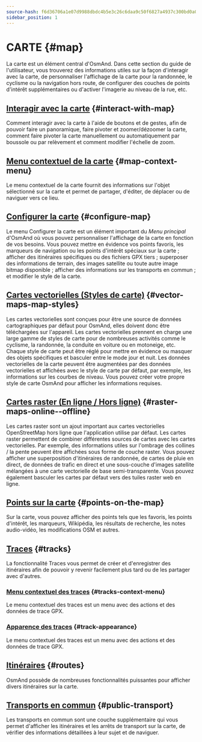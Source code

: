 ```yaml
---
source-hash: f6d36706a1e07d9988dbdc4b5e3c26c6daa9c50f6827a4937c300bd0a0b42708
sidebar_position: 1
---
```


# CARTE {#map}

La carte est un élément central d'OsmAnd. Dans cette section du guide de l'utilisateur, vous trouverez des informations utiles sur la façon d'interagir avec la carte, de personnaliser l'affichage de la carte pour la randonnée, le cyclisme ou la navigation hors route, de configurer des couches de points d'intérêt supplémentaires ou d'activer l'imagerie au niveau de la rue, etc.

## [Interagir avec la carte](./interact-with-map.md) {#interact-with-map}

Comment interagir avec la carte à l'aide de boutons et de gestes, afin de pouvoir faire un panoramique, faire pivoter et zoomer/dézoomer la carte, comment faire pivoter la carte manuellement ou automatiquement par boussole ou par relèvement et comment modifier l'échelle de zoom.

## [Menu contextuel de la carte](./map-context-menu.md) {#map-context-menu}

Le menu contextuel de la carte fournit des informations sur l'objet sélectionné sur la carte et permet de partager, d'éditer, de déplacer ou de naviguer vers ce lieu.

## [Configurer la carte](./configure-map-menu.md) {#configure-map}

Le menu Configurer la carte est un élément important du *Menu principal* d'OsmAnd où vous pouvez personnaliser l'affichage de la carte en fonction de vos besoins. Vous pouvez mettre en évidence vos points favoris, les marqueurs de navigation ou les points d'intérêt spéciaux sur la carte ; afficher des itinéraires spécifiques ou des fichiers GPX tiers ; superposer des informations de terrain, des images satellite ou toute autre image bitmap disponible ; afficher des informations sur les transports en commun ; et modifier le style de la carte.

## [Cartes vectorielles (Styles de carte)](./vector-maps.md) {#vector-maps-map-styles}

Les cartes vectorielles sont conçues pour être une source de données cartographiques par défaut pour OsmAnd, elles doivent donc être téléchargées sur l'appareil. Les cartes vectorielles prennent en charge une large gamme de styles de carte pour de nombreuses activités comme le cyclisme, la randonnée, la conduite en voiture ou en motoneige, etc. Chaque style de carte peut être réglé pour mettre en évidence ou masquer des objets spécifiques et basculer entre le mode jour et nuit. Les données vectorielles de la carte peuvent être augmentées par des données vectorielles et affichées avec le style de carte par défaut, par exemple, les informations sur les courbes de niveau. Vous pouvez créer votre propre style de carte OsmAnd pour afficher les informations requises.

## [Cartes raster (En ligne / Hors ligne)](./raster-maps.md) {#raster-maps-online--offline}

Les cartes raster sont un ajout important aux cartes vectorielles OpenStreetMap hors ligne que l'application utilise par défaut. Les cartes raster permettent de combiner différentes sources de cartes avec les cartes vectorielles. Par exemple, des informations utiles sur l'ombrage des collines / la pente peuvent être affichées sous forme de couche raster. Vous pouvez afficher une superposition d'itinéraires de randonnée, de cartes de pluie en direct, de données de trafic en direct et une sous-couche d'images satellite mélangées à une carte vectorielle de base semi-transparente. Vous pouvez également basculer les cartes par défaut vers des tuiles raster web en ligne.

## [Points sur la carte](./point-layers-on-map.md) {#points-on-the-map}

Sur la carte, vous pouvez afficher des points tels que les favoris, les points d'intérêt, les marqueurs, Wikipédia, les résultats de recherche, les notes audio-vidéo, les modifications OSM et autres.

## [Traces](./tracks) {#tracks}

La fonctionnalité Traces vous permet de créer et d'enregistrer des itinéraires afin de pouvoir y revenir facilement plus tard ou de les partager avec d'autres.

### [Menu contextuel des traces](./tracks/track-context-menu.md) {#tracks-context-menu}

Le menu contextuel des traces est un menu avec des actions et des données de trace GPX.

### [Apparence des traces](./tracks/appearance.md) {#track-appearance}

Le menu contextuel des traces est un menu avec des actions et des données de trace GPX.

## [Itinéraires](./routes.md) {#routes}

OsmAnd possède de nombreuses fonctionnalités puissantes pour afficher divers itinéraires sur la carte.

## [Transports en commun](./public-transport.md) {#public-transport}

Les transports en commun sont une couche supplémentaire qui vous permet d'afficher les itinéraires et les arrêts de transport sur la carte, de vérifier des informations détaillées à leur sujet et de naviguer.